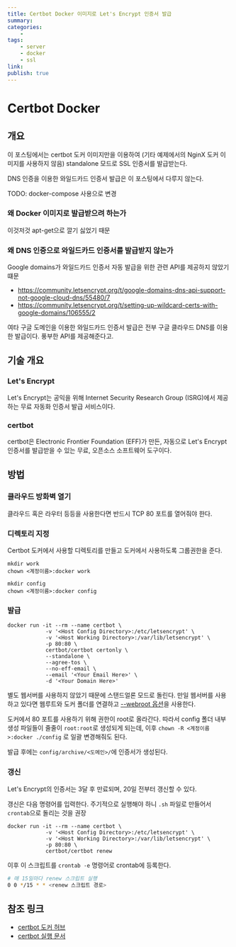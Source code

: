 ```yaml
---
title: Certbot Docker 이미지로 Let's Encrypt 인증서 발급
summary: 
categories:
    - 
tags:
    - server
    - docker
    - ssl
link: 
publish: true
---
```


# Certbot Docker

## 개요

이 포스팅에서는 certbot 도커 이미지만을 이용하여 (기타 예제에서의 NginX 도커 이미지를 사용하지 않음) standalone 모드로 SSL 인증서를 발급받는다.

DNS 인증을 이용한 와일드카드 인증서 발급은 이 포스팅에서 다루지 않는다.

TODO: docker-compose 사용으로 변경

### 왜 Docker 이미지로 발급받으려 하는가

이것저것 apt-get으로 깔기 싫었기 때문

### 왜 DNS 인증으로 와일드카드 인증서를 발급받지 않는가

Google domains가 와일드카드 인증서 자동 발급을 위한 관련 API를 제공하지 않았기 떄문

- <https://community.letsencrypt.org/t/google-domains-dns-api-support-not-google-cloud-dns/55480/7>
- <https://community.letsencrypt.org/t/setting-up-wildcard-certs-with-google-domains/106555/2>

여타 구글 도메인을 이용한 와일드카드 인증서 발급은 전부 구글 클라우드 DNS를 이용한 발급이다. 풍부한 API를 제공해준다고.

## 기술 개요

### Let's Encrypt

Let's Encrypt는 공익을 위해 Internet Security Research Group (ISRG)에서 제공하는 무료 자동화 인증서 발급 서비스이다.

### certbot

certbot은 Electronic Frontier Foundation (EFF)가 만든, 자동으로 Let's Encrypt 인증서를 발급받을 수 있는 무료, 오픈소스 소프트웨어 도구이다.

## 방법

### 클라우드 방화벽 열기

클라우드 혹은 라우터 등등을 사용한다면 반드시 TCP 80 포트를 열어줘야 한다.

### 디렉토리 지정

Certbot 도커에서 사용할 디렉토리를 만들고 도커에서 사용하도록 그룹권한을 준다.

```shell
mkdir work
chown <계정이름>:docker work

mkdir config
chown <계정이름>:docker config
```

### 발급

```shell
docker run -it --rm --name certbot \
            -v '<Host Config Directory>:/etc/letsencrypt' \
            -v '<Host Working Directory>:/var/lib/letsencrypt' \
            -p 80:80 \
            certbot/certbot certonly \
            --standalone \
            --agree-tos \
            --no-eff-email \
            --email '<Your Email Here>' \
            -d '<Your Domain Here>'
```

별도 웹서버를 사용하지 않았기 때문에 스탠드얼론 모드로 돌린다. 만일 웹서버를 사용하고 있다면 웹루트와 도커 폴더를 연결하고 [--webroot 옵션](https://certbot.eff.org/docs/using.html#webroot)을 사용한다.

도커에서 80 포트를 사용하기 위해 권한이 root로 올라간다. 따라서 config 폴더 내부 생성 파일들이 줄줄이 `root:root`로 생성되게 되는데, 이후 `chown -R <계정이름>:docker ./config` 로 일괄 변경해줘도 된다.

발급 후에는 `config/archive/<도메인>/`에 인증서가 생성된다.

### 갱신

Let's Encrypt의 인증서는 3달 후 만료되며, 20일 전부터 갱신할 수 있다.

갱신은 다음 명령어를 입력한다. 주기적으로 실행해야 하니 `.sh` 파일로 만들어서 `crontab`으로 돌리는 것을 권장

```shell
docker run -it --rm --name certbot \
            -v '<Host Config Directory>:/etc/letsencrypt' \
            -v '<Host Working Directory>:/var/lib/letsencrypt' \
            -p 80:80 \
            certbot/certbot renew
```

이후 이 스크립트를 `crontab -e` 명령어로 crontab에 등록한다.

```bash
# 매 15일마다 renew 스크립트 실행
0 0 */15 * * <renew 스크립트 경로>
```

## 참조 링크

- [certbot 도커 허브](https://hub.docker.com/r/certbot/certbot/)
- [certbot 실행 문서](https://certbot.eff.org/docs/using.html)
